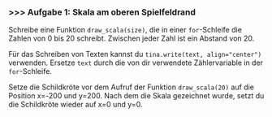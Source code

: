 ### >>> Aufgabe 1: Skala am oberen Spielfeldrand

Schreibe eine Funktion ```draw_scala(size)```, die in einer ```for```-Schleife die Zahlen 
von 0 bis 20 schreibt. Zwischen jeder Zahl ist ein Abstand von 20.

Für das Schreiben von Texten kannst du ```tina.write(text, align="center")``` verwenden. 
Ersetze ```text``` durch die von dir verwendete Zählervariable in der ```for```-Schleife.

Setze die Schildkröte vor dem Aufruf der Funktion ```draw_scala(20)``` auf die 
Position x=-200 und y=200. Nach dem die Skala gezeichnet wurde, setzt du die 
Schildkröte wieder auf x=0 und y=0.